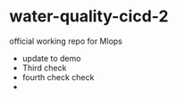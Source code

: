 # water-quality-cicd-2
official working repo for Mlops
* update to demo
* Third check
* fourth check
check
*  

